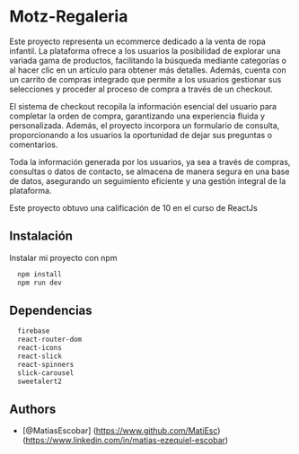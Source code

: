 
# Motz-Regaleria

Este proyecto representa un ecommerce dedicado a la venta de ropa infantil. La plataforma ofrece a los usuarios la posibilidad de explorar una variada gama de productos, facilitando la búsqueda mediante categorías o al hacer clic en un artículo para obtener más detalles. Además, cuenta con un carrito de compras integrado que permite a los usuarios gestionar sus selecciones y proceder al proceso de compra a través de un checkout.

El sistema de checkout recopila la información esencial del usuario para completar la orden de compra, garantizando una experiencia fluida y personalizada. Además, el proyecto incorpora un formulario de consulta, proporcionando a los usuarios la oportunidad de dejar sus preguntas o comentarios.

Toda la información generada por los usuarios, ya sea a través de compras, consultas o datos de contacto, se almacena de manera segura en una base de datos, asegurando un seguimiento eficiente y una gestión integral de la plataforma.

Este proyecto obtuvo una calificación de 10 en el curso de ReactJs

## Instalación

Instalar mi proyecto con npm

```bash
  npm install 
  npm run dev
```

## Dependencias


```bash
  firebase 
  react-router-dom
  react-icons
  react-slick
  react-spinners
  slick-carousel
  sweetalert2
```

## Authors

- [@MatiasEscobar]
(https://www.github.com/MatiEsc) (https://www.linkedin.com/in/matias-ezequiel-escobar)

